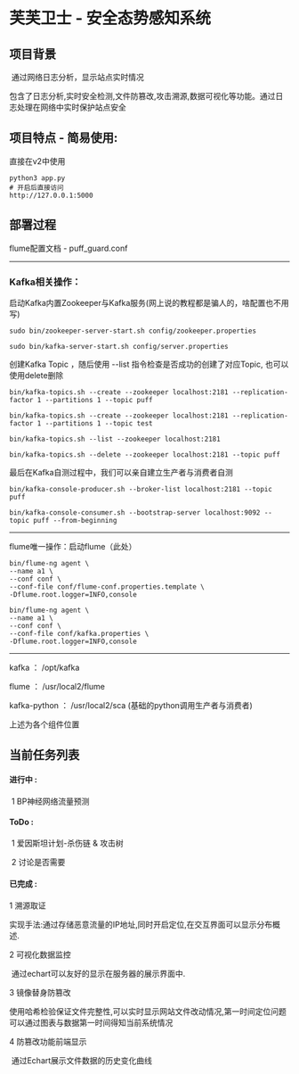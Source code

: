 # 芙芙卫士 - 安全态势感知系统

## 项目背景

​	通过网络日志分析，显示站点实时情况

​	包含了日志分析,实时安全检测,文件防篡改,攻击溯源,数据可视化等功能。通过日志处理在网络中实时保护站点安全

## 项目特点 - 简易使用:

直接在v2中使用

```shell
python3 app.py
# 开启后直接访问
http://127.0.0.1:5000
```
## 部署过程

flume配置文档 - puff_guard.conf

----

### Kafka相关操作：

启动Kafka内置Zookeeper与Kafka服务(网上说的教程都是骗人的，啥配置也不用写)

```shell
sudo bin/zookeeper-server-start.sh config/zookeeper.properties

sudo bin/kafka-server-start.sh config/server.properties
```

创建Kafka Topic ，随后使用 --list 指令检查是否成功的创建了对应Topic, 也可以使用delete删除

```shell
bin/kafka-topics.sh --create --zookeeper localhost:2181 --replication-factor 1 --partitions 1 --topic puff

bin/kafka-topics.sh --create --zookeeper localhost:2181 --replication-factor 1 --partitions 1 --topic test

bin/kafka-topics.sh --list --zookeeper localhost:2181

bin/kafka-topics.sh --delete --zookeeper localhost:2181 --topic puff
```

最后在Kafka自测过程中，我们可以亲自建立生产者与消费者自测

```shell
bin/kafka-console-producer.sh --broker-list localhost:2181 --topic puff

bin/kafka-console-consumer.sh --bootstrap-server localhost:9092 --topic puff --from-beginning
```

----

flume唯一操作：启动flume（此处）

```shell
bin/flume-ng agent \
--name a1 \
--conf conf \
--conf-file conf/flume-conf.properties.template \
-Dflume.root.logger=INFO,console

bin/flume-ng agent \
--name a1 \
--conf conf \
--conf-file conf/kafka.properties \
-Dflume.root.logger=INFO,console
```

----

kafka ： /opt/kafka

flume ： /usr/local2/flume

kafka-python ： /usr/local2/sca (基础的python调用生产者与消费者)

上述为各个组件位置

## 当前任务列表

#### 进行中 : 

​	1 BP神经网络流量预测

#### ToDo :

​	1 爱因斯坦计划-杀伤链 & 攻击树

​	2 讨论是否需要

#### 已完成 : 

1 溯源取证

​	实现手法:通过存储恶意流量的IP地址,同时开启定位,在交互界面可以显示分布概述.

2 可视化数据监控

​	通过echart可以友好的显示在服务器的展示界面中.

3 镜像替身防篡改

​    使用哈希检验保证文件完整性,可以实时显示网站文件改动情况,第一时间定位问题可以通过图表与数据第一时间得知当前系统情况

4 防篡改功能前端显示

​	通过Echart展示文件数据的历史变化曲线

